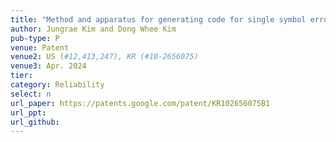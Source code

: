 ```yaml
---
title: "Method and apparatus for generating code for single symbol error correction and double bit error correction"
author: Jungrae Kim and Dong Whee Kim
pub-type: P
venue: Patent
venue2: US (#12,413,247), KR (#10-2656075)
venue3: Apr. 2024
tier: 
category: Reliability
select: n
url_paper: https://patents.google.com/patent/KR102656075B1
url_ppt:
url_github:
---
```

